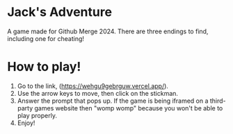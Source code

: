 # Jack's Adventure
A game made for Github Merge 2024. There are three endings to find, including one for cheating!

# How to play!
1. Go to the link, (https://wehgu9gebrguw.vercel.app/).
3. Use the arrow keys to move, then click on the stickman.
4. Answer the prompt that pops up. If the game is being iframed on a third-party games website then "womp womp" because you won't be able to play properly.
5. Enjoy!
